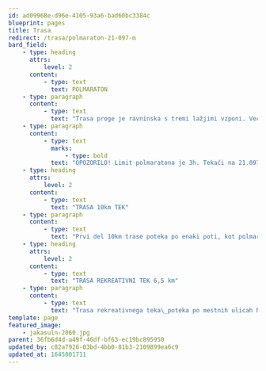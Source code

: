 ```yaml
---
id: ad09968e-d96e-4105-93a6-bad60bc3384c
blueprint: pages
title: Trasa
redirect: /trasa/polmaraton-21-097-m
bard_field:
    - type: heading
      attrs:
          level: 2
      content:
          - type: text
            text: POLMARATON
    - type: paragraph
      content:
          - type: text
            text: "Trasa proge je ravninska s tremi lažjimi vzponi. Večina trase poteka po trdi asfaltni podlagiz d vema krajšima makadamskima odsekoma z utrjenim makadamom. Štart je na Seidlovi cesti. Tekači najprej naredijo en krog dolg 6,5 km (trasa rekreativnega teka), polmaratonci pa naredijo še en večji krog ob dolini reke Krke. Na trasi so 4 okrepčevalnice in 3 vodne postaje."
    - type: paragraph
      content:
          - type: text
            marks:
                - type: bold
            text: "OPOZORILO! Limit polmaratona je 3h. Tekači na 21.097 m, ki boste imeli na vmesnem času na 6,5 km slabši čas od 50 min bruto, boste preusmerjeni na progo 10km teka in uvrščeni v rezultatsko listo teka na 10km."
    - type: heading
      attrs:
          level: 2
      content:
          - type: text
            text: "TRASA 10km TEK"
    - type: paragraph
      content:
          - type: text
            text: "Prvi del 10km trase poteka po enaki poti, kot polmaraton. Po pretečenem prvem 6,5 kilometerskem krogu, trasa 10km zavije levo v center mesta. Trasa nadaljuje čez prenovljeni Glavni trg in kandijski most proti Grmu, kjer pri Osnovni šoli Grm zavije na Smrečnikovo ulico vse do Šmihelske ceste kjer zavije proga desno vse do Šmihelskega mosta in v cilj na Seidlovi cesti. Trasa je v celoti asfaltirana."
    - type: heading
      attrs:
          level: 2
      content:
          - type: text
            text: "TRASA REKREATIVNI TEK 6,5 km"
    - type: paragraph
      content:
          - type: text
            text: "Trasa rekreativnega teka\_poteka po mestnih ulicah Novega mesta. Štart in cilj rekreativnega teka je na Seidlovi cesti. Trasa teka\_je ravna z lažjim vzponom na 3km. \_Štart rekreativnega teka je ob 10:00 skupaj s polmaratonom."
template: page
featured_image:
    - jakasuln-2060.jpg
parent: 36fb6d4d-a49f-46df-bf63-ec19bc895950
updated_by: c82a7926-03bd-4bb0-81b3-2109899ea6c9
updated_at: 1645001711
---
```

